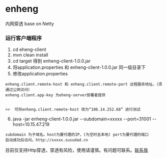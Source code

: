 # enheng
内网穿透 base on Netty


### 运行客户端程序

1. cd eheng-client
2. mvn clean install
3. cd target 得到 enheng-client-1.0.0.jar
4. 将application.properties 和  enheng-client-1.0.0.jar 同一级目录下
5. 修改application.properties

```
enheng.client.remote-host 和 enheng.client.remote-port 远程服务地址。（须通过公网访问）
enheng.client.app-key 为eheng-server部署者提供


>>  可将enheng.client.remote-host 改为“106.14.252.68” 进行测试
```

6. java -jar enheng-client-1.0.0.jar --subdomain=xxxxx --port=31001 --host=10.15.47.219

```
subdomain 为子域名。host为要代理的IP，(为空时去本地) port为要代理的端口
启动成功后访问。http://xxxxx.susudad.cn
```



目前仅支持Http穿透，穿透有风险，使用请谨慎。有问题可联系。[联系我](mailto:sustudent@qq.com)

